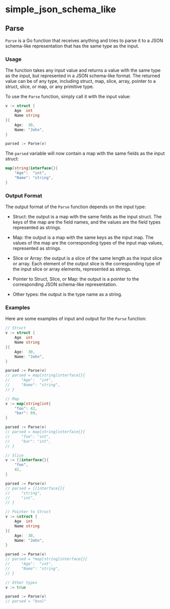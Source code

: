 # simple_json_schema_like

## Parse

`Parse` is a Go function that receives anything and tries to parse it to a JSON schema-like representation that has the same type as the input.

### Usage

The function takes any input value and returns a value with the same type as the input, but represented in a JSON schema-like format. The returned value can be of any type, including struct, map, slice, array, pointer to a struct, slice, or map, or any primitive type.

To use the `Parse` function, simply call it with the input value:

```go
v := struct {
    Age  int
    Name string
}{
    Age:  30,
    Name: "John",
}

parsed := Parse(v)
```

The `parsed` variable will now contain a map with the same fields as the input struct:

```go
map[string]interface{}{
    "Age":  "int",
    "Name": "string",
}
```

### Output Format

The output format of the `Parse` function depends on the input type:

- Struct: the output is a map with the same fields as the input struct. The keys of the map are the field names, and the values are the field types represented as strings.

- Map: the output is a map with the same keys as the input map. The values of the map are the corresponding types of the input map values, represented as strings.

- Slice or Array: the output is a slice of the same length as the input slice or array. Each element of the output slice is the corresponding type of the input slice or array elements, represented as strings.

- Pointer to Struct, Slice, or Map: the output is a pointer to the corresponding JSON schema-like representation.

- Other types: the output is the type name as a string.

### Examples

Here are some examples of input and output for the `Parse` function:

```go
// Struct
v := struct {
    Age  int
    Name string
}{
    Age:  30,
    Name: "John",
}

parsed := Parse(v)
// parsed = map[string]interface{}{
//     "Age":  "int",
//     "Name": "string",
// }

// Map
v := map[string]int{
    "foo": 42,
    "bar": 69,
}

parsed := Parse(v)
// parsed = map[string]interface{}{
//     "foo": "int",
//     "bar": "int",
// }

// Slice
v := []interface{}{
    "foo",
    42,
}

parsed := Parse(v)
// parsed = []interface{}{
//     "string",
//     "int",
// }

// Pointer to Struct
v := &struct {
    Age  int
    Name string
}{
    Age:  30,
    Name: "John",
}

parsed := Parse(v)
// parsed = *map[string]interface{}{
//     "Age":  "int",
//     "Name": "string",
// }

// Other types
v := true

parsed := Parse(v)
// parsed = "bool"
```